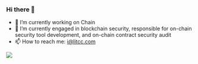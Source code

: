 ### Hi there 👋

<!--
**litcc/litcc** is a ✨ _special_ ✨ repository because its `README.md` (this file) appears on your GitHub profile.

Here are some ideas to get you started:

- 🔭 I’m currently working on ...
- 🌱 I’m currently learning ...
- 👯 I’m looking to collaborate on ...
- 🤔 I’m looking for help with ...
- 💬 Ask me about ...
- 📫 How to reach me: ...
- 😄 Pronouns: ...
- ⚡ Fun fact: ...
-->

- 🔭 I’m currently working on Chain
- 🌱 I’m currently engaged in blockchain security, responsible for on-chain security tool development, and on-chain contract security audit
- 📫 How to reach me: i@litcc.com

![](https://github-readme-stats.vercel.app/api?username=litcc&count_private=true&show_icons=true)
